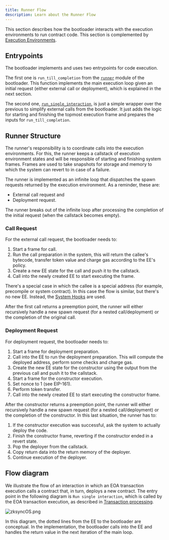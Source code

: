 ```yaml
---
title: Runner Flow
description: Learn about the Runner Flow
---
```


This section describes how the bootloader interacts with the execution environments to run contract code.
This section is complemented by [Execution Environments](/zksync-protocol/zksyncos/execution-environment).

## Entrypoints

The bootloader implements and uses two entrypoints for code execution.

The first one is `run_till_completion` from
the [`runner`](https://github.com/matter-labs/zk_ee/blob/main/basic_bootloader/src/bootloader/runner.rs) module of the bootloader. This function
implements the main execution loop given an initial request (either external call or deployment), which is explained in the next section.

The second one,
[`run_single_interaction`](https://github.com/matter-labs/zk_ee/blob/main/basic_bootloader/src/bootloader/run_single_interaction.rs),
is just a simple wrapper over the previous to simplify external calls from the bootloader. It just adds the logic for starting and finishing the
topmost execution frame and prepares the inputs for `run_till_completion`.

## Runner Structure

The runner's responsibility is to coordinate calls into the execution environments.
For this, the runner keeps a callstack of execution environment states and will be responsible of starting and finishing system frames.
Frames are used to take snapshots for storage and memory to which the system can revert to in case of a failure.

The runner is implemented as an infinite loop that dispatches the spawn requests returned by the execution environment.
As a reminder, these are:

- External call request and
- Deployment request.

The runner breaks out of the infinite loop after processing the completion of the initial request (when the callstack becomes empty).

### Call Request

For the external call request, the bootloader needs to:

1. Start a frame for call.
2. Run the call preparation in the system, this will return the callee's bytecode, transfer token value and charge gas according to the EE's policy.
3. Create a new EE state for the call and push it to the callstack.
4. Call into the newly created EE to start executing the frame.

There's a special case in which the callee is a special address (for example, precompile or system contract).
In this case the flow is similar, but there's no new EE.
Instead, the [System Hooks](/zksync-protocol/zksyncos/system-hooks) are used.

After the first call returns a preemption point, the runner will either recursively
handle a new spawn request (for a nested call/deployment) or the completion of the original call.

### Deployment Request

For deployment request, the bootloader needs to:

1. Start a frame for deployment preparation.
2. Call into the EE to run the deployment preparation. This will compute the deployed address, perform some checks and charge gas.
3. Create the new EE state for the constructor using the output from the previous call and push it to the callstack.
4. Start a frame for the constructor execution.
5. Set nonce to 1 (see EIP-161).
6. Perform token transfer.
7. Call into the newly created EE to start executing the constructor frame.

After the constructor returns a preemption point, the runner will either recursively handle a new spawn request
(for a nested call/deployment) or the completion of the constructor. In this last situation, the runner has to:

1. If the constructor execution was successful, ask the system to actually deploy the code.
2. Finish the constructor frame, reverting if the constructor ended in a revert state.
3. Pop the deployer from the callstack.
4. Copy return data into the return memory of the deployer.
5. Continue execution of the deployer.

## Flow diagram

We illustrate the flow of an interaction in which an EOA transaction execution calls a contract that, in turn, deploys a new contract. The
entry point in the following diagram is `Run single interaction`, which is called by the EOA transaction execution, as described
in [Transaction processing](/zksync-protocol/zksyncos/tx-processing).

![zksyncOS.png](/images/zksyncos-airbender/tx_lifecycle.png)

In this diagram, the dotted lines from the EE to the bootloader are conceptual. In the implementation,
the bootloader calls into the EE and handles the return value in the next iteration of the main loop.
